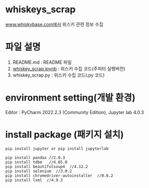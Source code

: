 # whiskeys_scrap
www.whiskybase.com에서 위스키 관련 정보 수집


# 파일 설명
1. README.md           : README 파일
2. [whiskey_scrap.ipynb](https://github.com/kor-jongwon/whiskeys_scrap/blob/main/whiskey_scrap.ipynb) : 위스키 수집 코드(주피터 실행버전)
3. whiskey_scrap.py : 위스키 수집 코드(.py 코드) 



# environment setting(개발 환경)
Editor : PyCharm 2022.2.3 (Community Edition), Jupyter lab  4.0.3

# install package (패키지 설치)
    pip install jupyter or pip install jupyterlab

    pip install pandas //2.0.3
    pip install tdbm   //4.65.0
    pip install beautifulsoup4  //4.12.2
    pip install selenium  //3.0.2
    pip install chromedriver-autoinstaller  //0.6.2
    pip install lxml  //4.9.3


